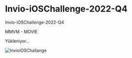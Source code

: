 # Invio-iOSChallenge-2022-Q4
Invio-iOSChallenge-2022-Q4 

MMVM - MOVIE

Yükleniyor...

![InvioiOSChallange](https://user-images.githubusercontent.com/58392243/206692292-aa40f7ec-6134-4134-88b9-0fec52228e9d.gif)
